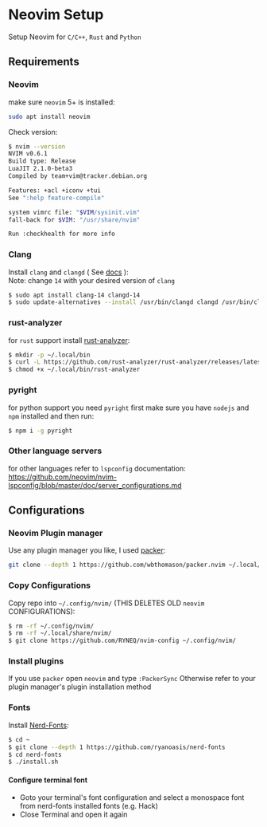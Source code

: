 
# Neovim Setup
Setup Neovim for `C/C++`, `Rust` and `Python`
## Requirements
### Neovim
make sure `neovim` 5+ is installed:
```bash
sudo apt install neovim
```
Check version:
```bash
$ nvim --version
NVIM v0.6.1
Build type: Release
LuaJIT 2.1.0-beta3
Compiled by team+vim@tracker.debian.org

Features: +acl +iconv +tui
See ":help feature-compile"

system vimrc file: "$VIM/sysinit.vim"
fall-back for $VIM: "/usr/share/nvim"

Run :checkhealth for more info
```
### Clang
Install `clang` and `clangd` ( See [docs](https://clangd.llvm.org/installation.html) ):  
Note: change `14` with your desired version of `clang`
```bash
$ sudo apt install clang-14 clangd-14
$ sudo update-alternatives --install /usr/bin/clangd clangd /usr/bin/clangd-14 100
```

### rust-analyzer
for `rust` support install [rust-analyzer](https://rust-analyzer.github.io/manual.html#rust-analyzer-language-server-binary):
```bash
$ mkdir -p ~/.local/bin
$ curl -L https://github.com/rust-analyzer/rust-analyzer/releases/latest/download/rust-analyzer-x86_64-unknown-linux-gnu.gz | gunzip -c - > ~/.local/bin/rust-analyzer
$ chmod +x ~/.local/bin/rust-analyzer
```
### pyright
for python support you need `pyright`
first make sure you have `nodejs` and `npm` installed and then run:
```bash
$ npm i -g pyright
```

### Other language servers
for other languages refer to `lspconfig` documentation:  
https://github.com/neovim/nvim-lspconfig/blob/master/doc/server_configurations.md

## Configurations
### Neovim Plugin manager
Use any plugin manager you like, I used [packer](https://github.com/wbthomason/packer.nvim):

 ```bash
 git clone --depth 1 https://github.com/wbthomason/packer.nvim ~/.local/share/nvim/site/pack/packer/start/packer.nvim
 ```
 ### Copy Configurations
 Copy repo into `~/.config/nvim/` (THIS DELETES OLD `neovim` CONFIGURATIONS):
 ```bash
 $ rm -rf ~/.config/nvim/
 $ rm -rf ~/.local/share/nvim/
 $ git clone https://github.com/RYNEQ/nvim-config ~/.config/nvim/
 ```

 ### Install plugins
 If you use `packer` open `neovim` and type `:PackerSync` Otherwise refer to your plugin manager's plugin installation method

### Fonts
Install [Nerd-Fonts](https://github.com/ryanoasis/nerd-fonts#font-installation):
```bash
$ cd ~
$ git clone --depth 1 https://github.com/ryanoasis/nerd-fonts
$ cd nerd-fonts
$ ./install.sh
```
#### Configure terminal font
- Goto your terminal's font configuration and select a monospace font from nerd-fonts installed fonts (e.g. Hack)
- Close Terminal and open it again
